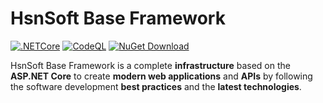 # HsnSoft Base Framework

[![.NETCore](https://github.com/hsn-soft/base-framework/actions/workflows/build-test.yml/badge.svg)](https://github.com/hsn-soft/base-framework/actions/workflows/build-test.yml)
[![CodeQL](https://github.com/hsn-soft/base-framework/actions/workflows/codeql.yml/badge.svg)](https://github.com/hsn-soft/base-framework/actions/workflows/codeql.yml)
[![NuGet Download](https://img.shields.io/nuget/dt/HsnSoft.Base.Core.svg)](https://www.nuget.org/packages/HsnSoft.Base.Core)

HsnSoft Base Framework is a complete **infrastructure** based on the **ASP.NET Core** to create **modern web applications** and **APIs** by following the software development **best practices** and the **latest technologies**.
